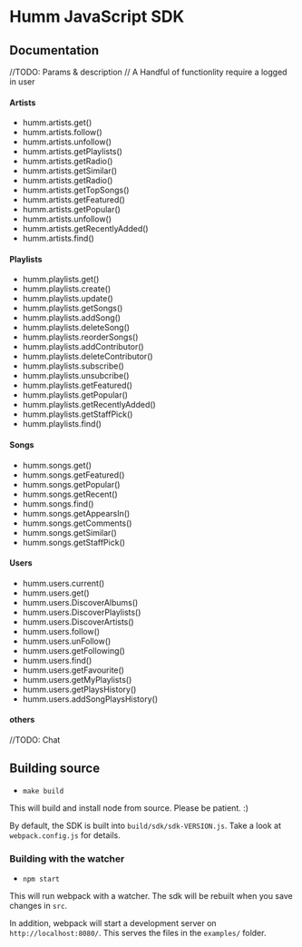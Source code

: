 # Humm JavaScript SDK

## Documentation

//TODO: Params & description
// A Handful of functionlity require a logged in user

#### Artists

- humm.artists.get()
- humm.artists.follow()
- humm.artists.unfollow()
- humm.artists.getPlaylists()
- humm.artists.getRadio()
- humm.artists.getSimilar()
- humm.artists.getRadio()
- humm.artists.getTopSongs()
- humm.artists.getFeatured()
- humm.artists.getPopular()
- humm.artists.unfollow()
- humm.artists.getRecentlyAdded()
- humm.artists.find()

#### Playlists

- humm.playlists.get()
- humm.playlists.create()
- humm.playlists.update()
- humm.playlists.getSongs()
- humm.playlists.addSong()
- humm.playlists.deleteSong()
- humm.playlists.reorderSongs()
- humm.playlists.addContributor()
- humm.playlists.deleteContributor()
- humm.playlists.subscribe()
- humm.playlists.unsubcribe()
- humm.playlists.getFeatured()
- humm.playlists.getPopular()
- humm.playlists.getRecentlyAdded()
- humm.playlists.getStaffPick()
- humm.playlists.find()

#### Songs

- humm.songs.get()
- humm.songs.getFeatured()
- humm.songs.getPopular()
- humm.songs.getRecent()
- humm.songs.find()
- humm.songs.getAppearsIn()
- humm.songs.getComments()
- humm.songs.getSimilar()
- humm.songs.getStaffPick()

#### Users

- humm.users.current()
- humm.users.get()
- humm.users.DiscoverAlbums()
- humm.users.DiscoverPlaylists()
- humm.users.DiscoverArtists()
- humm.users.follow()
- humm.users.unFollow()
- humm.users.getFollowing()
- humm.users.find()
- humm.users.getFavourite()
- humm.users.getMyPlaylists()
- humm.users.getPlaysHistory()
- humm.users.addSongPlaysHistory()

#### others
//TODO: Chat



## Building source

- `make build`

This will build and install node from source. Please be patient. :)

By default, the SDK is built into `build/sdk/sdk-VERSION.js`. Take a look at `webpack.config.js` for details.

### Building with the watcher

- `npm start`

This will run webpack with a watcher. The sdk will be rebuilt when you save changes in `src`.

In addition, webpack will start a development server on `http://localhost:8080/`. This serves the files in the `examples/` folder.

